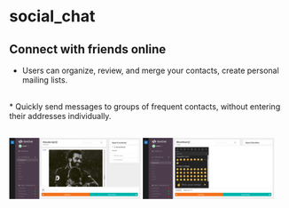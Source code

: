 # social_chat

## Connect with friends online

* Users can organize, review, and merge your contacts, create personal mailing lists.
<br>
* Quickly send messages to groups of frequent contacts, without entering their addresses individually.
<br><br>
<p float="left">
  <img src="https://raw.githubusercontent.com/vieee/react_chat_app/master/public/images/one.png" width="47%" />
  <img src="https://raw.githubusercontent.com/vieee/react_chat_app/master/public/images/two.png" width="47%" /> 
</p>